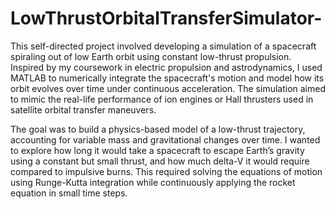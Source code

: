 # LowThrustOrbitalTransferSimulator-
This self-directed project involved developing a simulation of a spacecraft spiraling out of low Earth orbit using constant low-thrust propulsion. Inspired by my coursework in electric propulsion and astrodynamics, I used MATLAB to numerically integrate the spacecraft's motion and model how its orbit evolves over time under continuous acceleration. The simulation aimed to mimic the real-life performance of ion engines or Hall thrusters used in satellite orbital transfer maneuvers.

The goal was to build a physics-based model of a low-thrust trajectory, accounting for variable mass and gravitational changes over time. I wanted to explore how long it would take a spacecraft to escape Earth’s gravity using a constant but small thrust, and how much delta-V it would require compared to impulsive burns. This required solving the equations of motion using Runge-Kutta integration while continuously applying the rocket equation in small time steps.
